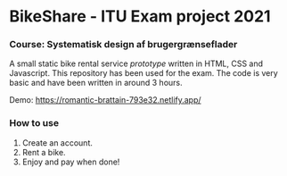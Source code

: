 # BikeShare - ITU Exam project 2021
### Course: Systematisk design af brugergrænseflader

A small static bike rental service *prototype* written in HTML, CSS and Javascript. This repository has been used for the exam.
The code is very basic and have been written in around 3 hours.

Demo: https://romantic-brattain-793e32.netlify.app/


### How to use
1. Create an account.
2. Rent a bike.
3. Enjoy and pay when done!
